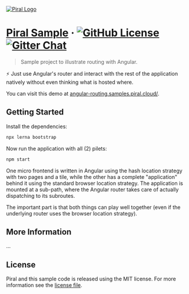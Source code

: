 [![Piral Logo](https://github.com/smapiot/piral/raw/develop/docs/assets/logo.png)](https://piral.io)

# [Piral Sample](https://piral.io) &middot; [![GitHub License](https://img.shields.io/badge/license-MIT-blue.svg)](https://github.com/smapiot/piral/blob/main/LICENSE) [![Gitter Chat](https://badges.gitter.im/gitterHQ/gitter.png)](https://gitter.im/piral-io/community)

> Sample project to illustrate routing with Angular.

:zap: Just use Angular's router and interact with the rest of the application natively without even thinking what is hosted where.

You can visit this demo at [angular-routing.samples.piral.cloud/](https://angular-routing.samples.piral.cloud/).

## Getting Started

Install the dependencies:

```sh
npx lerna bootstrap
```

Now run the application with all (2) pilets:

```sh
npm start
```

One micro frontend is written in Angular using the hash location strategy with two pages and a tile, while the other has a complete "application" behind it using the standard browser location strategy. The application is mounted at a sub-path, where the Angular router takes care of actually dispatching to its subroutes.

The important part is that both things can play well together (even if the underlying router uses the browser location strategy).

## More Information

...

## License

Piral and this sample code is released using the MIT license. For more information see the [license file](./LICENSE).
